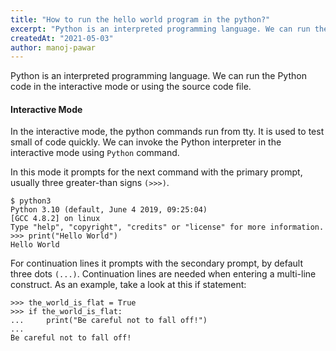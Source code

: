 ```yaml
---
title: "How to run the hello world program in the python?"
excerpt: "Python is an interpreted programming language. We can run the Python code in the interactive mode or using the source code file."
createdAt: "2021-05-03"
author: manoj-pawar
---
```


Python is an interpreted programming language. We can run the Python code in the interactive mode or using the source code file.

#### Interactive Mode

In the interactive mode, the python commands run from tty. It is used to test small of code quickly. We can invoke the Python interpreter in the interactive mode using `Python` command.

In this mode it prompts for the next command with the primary prompt, usually three greater-than signs `(>>>)`.

```shell[class="line-numbers"]
$ python3
Python 3.10 (default, June 4 2019, 09:25:04)
[GCC 4.8.2] on linux
Type "help", "copyright", "credits" or "license" for more information.
>>> print("Hello World")
Hello World
```

For continuation lines it prompts with the secondary prompt, by default three dots `(...)`. Continuation lines are needed when entering a multi-line construct. As an example, take a look at this if statement:

```shell[class="line-numbers"]
>>> the_world_is_flat = True
>>> if the_world_is_flat:
...     print("Be careful not to fall off!")
...
Be careful not to fall off!
```
